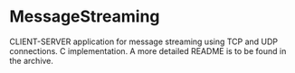 # MessageStreaming
CLIENT-SERVER application for message streaming using TCP and UDP connections. C implementation. A more detailed README is to be found in the archive.
